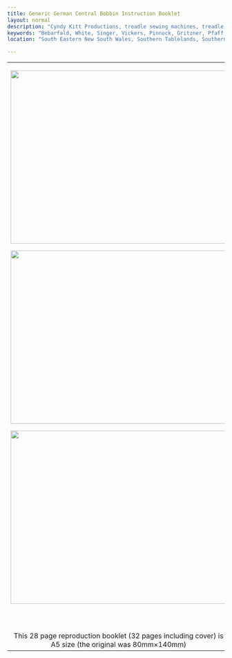```yaml
---
title: Generic German Central Bobbin Instruction Booklet
layout: normal
description: "Cyndy Kitt Productions, treadle sewing machines, treadle sewing machine parts, sewing machine parts, vintage treadle sewing machines, reproduction sewing machine manuals, sewing machine manual, eco sewing"
keywords: "Bebarfald, White, Singer, Vickers, Pinnock, Gritzner, Pfaff, treadle sewing machine, vintage sewing machine, sewing machine manual"
location: "South Eastern New South Wales, Southern Tablelands, Southern Highlands, Goulburn, New South Wales, Australia.  Custom clothing and costume.  Craft accesories "

---
```


<div class="container">
<table class="table" width="800" border="0" cellspacing="4" cellpadding="3" align="center">
<tr> 
<td width="602" height="62">
<div align="center">
<p><img class="img-fluid my-1" src="{{"pic/MAN-GHCB.01.jpg"}}" width="500" height="400"> </p>
<p><img class="img-fluid my-1" src="{{"pic/MAN-GHCB.03.jpg"}}" width="500" height="400"></p>
<p><img class="img-fluid my-1" src="{{"pic/MAN-GHCB.11.jpg"}}" width="500" height="400"></p>
</div>
<p>&nbsp;</p>
</td>
</tr>
<tr> 
<td width="602"> </td>
</tr>
<tr> 
<td>
<div align="center">This 28 page reproduction booklet (32 pages including 
cover) is A5 size (the original was 80mm&times;140mm)</div>
</td>
</tr>
</table>
</div>
